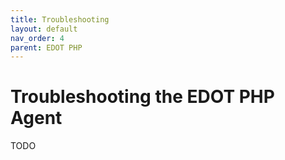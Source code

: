 ```yaml
---
title: Troubleshooting
layout: default
nav_order: 4
parent: EDOT PHP
---
```


# Troubleshooting the EDOT PHP Agent

TODO